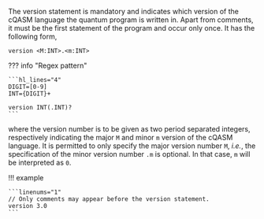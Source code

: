 The version statement is mandatory and indicates which version of the cQASM language the quantum program is written in.
Apart from comments, it must be the first statement of the program and occur only once.
It has the following form,

`version <M:INT>.<m:INT>`

??? info "Regex pattern"

    ```hl_lines="4"
    DIGIT=[0-9]
    INT={DIGIT}+
    
    version INT(.INT)?
    ```

where the version number is to be given as two period separated integers, respectively indicating the major `M` and minor `m` version of the cQASM language.
It is permitted to only specify the major version number `M`, _i.e._, the specification of the minor version number `.m` is optional. In that case, `m` will be interpreted as `0`.

!!! example

    ```linenums="1"
    // Only comments may appear before the version statement.
    version 3.0
    ```
